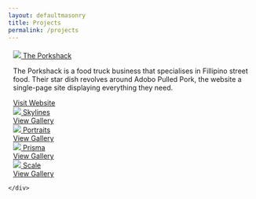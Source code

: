 ```yaml
---
layout: defaultmasonry
title: Projects
permalink: /projects
---
```

  <div id="index-banner">
    <div class="col s12" style="padding-bottom:1%;"></div>
    <div class="container">
        <div class="grid">
        <div class="grid-sizer"></div>
              <div class="grid-item"  style="padding-left: 10px; padding-right: 10px;">
                <div class="icon-block">
                  <div class="card hoverable">
                    <div class="card-image">
                      <a href="https://www.theporkshack.co.uk/" target="_blank">
                        <img class="responsive-img" src="{{site.baseurl}}/assets/projects/porkshack.png">
                        <span class="card-title">The Porkshack</span>
                      </a>
                    </div>
                    <div class="card-action">
                      <p>The Porkshack is a food truck business that specialises in Fillipino street food. Their star dish revolves around Adobo Pulled Pork, the website a single-page site displaying everything they need.</p>
                      <a href="https://www.theporkshack.co.uk/" class="teal-text text-darken-4">Visit Website</a>
                    </div>
                  </div>
                </div>
              </div>
              <div class="grid-item"  style="padding-left: 10px; padding-right: 10px;">
                <div class="icon-block">
                  <div class="card hoverable">
                    <div class="card-image">
                      <a href="{{site.baseurl}}/projects/projects/skylines">
                        <img class="responsive-img" src="{{site.baseurl}}/assets/projects/skies/tortola.jpg">
                        <span class="card-title">Skylines</span>
                      </a>
                    </div>
                    <div class="card-action">
                      <a href="{{site.baseurl}}/projects/skylines" class="teal-text text-darken-4">View Gallery</a>
                    </div>
                  </div>
                </div>
              </div>
              <div class="grid-item"  style="padding-left: 10px; padding-right: 10px;">
                <div class="icon-block">
                  <div class="card hoverable">
                    <div class="card-image">
                      <a href="{{site.baseurl}}/projects/portraits">
                        <img class="responsive-img" src="{{site.baseurl}}/assets/projects/portraits/portrait4.jpg">
                        <span class="card-title">Portraits</span>
                      </a>
                    </div>
                    <div class="card-action">
                      <a href="{{site.baseurl}}/projects/skylines" class="teal-text text-darken-4">View Gallery</a>
                    </div>
                  </div>
                </div>
              </div>
              <div class="grid-item"  style="padding-left: 10px; padding-right: 10px;">
                <div class="icon-block">
                  <div class="card hoverable">
                      <div class="card-image">
                        <a href="{{site.baseurl}}/projects/prisma">
                          <img class="responsive-img" src="{{site.baseurl}}/assets/projects/prisma/nyc3.jpg">
                          <span class="card-title">Prisma</span>
                        </a>
                      </div>
                      <div class="card-action">
                        <a href="{{site.baseurl}}/projects/prisma" class="teal-text text-darken-4">View Gallery</a>
                    </div>
                  </div>
                </div>
              </div>
              <div class="grid-item"  style="padding-left: 10px; padding-right: 10px;">
                <div class="icon-block">
                  <div class="card hoverable">
                      <div class="card-image">
                        <a href="{{site.baseurl}}/projects/scale">
                          <img class="responsive-img" src="{{site.baseurl}}/assets/projects/scale/nyc.jpeg">
                          <span class="card-title">Scale</span>
                        </a>
                      </div>
                      <div class="card-action">
                        <a href="{{site.baseurl}}/projects/scale" class="teal-text text-darken-4">View Gallery</a>
                    </div>
                  </div>
                </div>
              </div>

    </div>
  </div>
</div>


